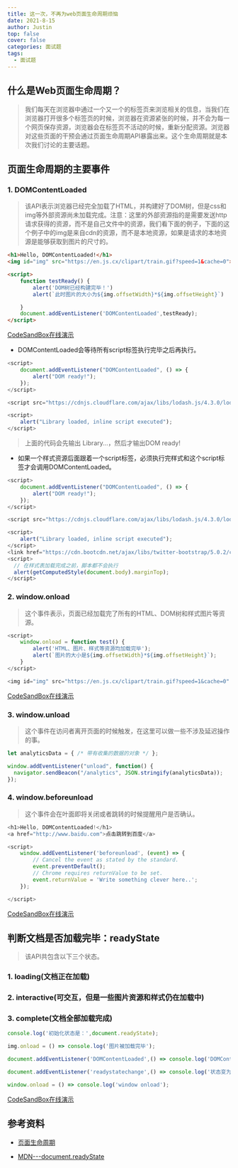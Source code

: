 ```yaml
---
title: 这一次，不再为web页面生命周期烦恼
date: 2021-8-15
author: Justin
top: false
cover: false
categories: 面试题
tags:
  - 面试题
---
```

## 什么是Web页面生命周期？
>我们每天在浏览器中通过一个又一个的标签页来浏览相关的信息，当我们在浏览器打开很多个标签页的时候，浏览器在资源紧张的时候，并不会为每一个网页保存资源，浏览器会在标签页不活动的时候，重新分配资源。浏览器对这些页面的干预会通过页面生命周期API暴露出来。这个生命周期就是本次我们讨论的主要话题。

## 页面生命周期的主要事件
### 1. DOMContentLoaded
>该API表示浏览器已经完全加载了HTML，并构建好了DOM树，但是css和img等外部资源尚未加载完成。注意：这里的外部资源指的是需要发送http请求获得的资源，而不是自己文件中的资源，我们看下面的例子，下面的这个例子中的img是来自cdn的资源，而不是本地资源，如果是请求的本地资源是能够获取到图片的尺寸的。

```html
<h1>Hello, DOMContentLoaded!</h1>
<img id="img" src="https://en.js.cx/clipart/train.gif?speed=1&cache=0">

<script>
    function testReady() {
        alert('DOM树已经构建完毕！')
        alert(`此时图片的大小为${img.offsetWidth}*${img.offsetHeight}`)

    }
    document.addEventListener('DOMContentLoaded',testReady);
</script>
```
[CodeSandBox在线演示](https://codesandbox.io/s/webye-mian-de-sheng-ming-zhou-qi-t9i8l?file=/index.html)

* DOMContentLoaded会等待所有script标签执行完毕之后再执行。
```js
<script>
    document.addEventListener("DOMContentLoaded", () => {
        alert("DOM ready!");
    });
</script>

<script src="https://cdnjs.cloudflare.com/ajax/libs/lodash.js/4.3.0/lodash.js"></script>

<script>
    alert("Library loaded, inline script executed");
</script>
```
>上面的代码会先输出 Library...，然后才输出DOM ready!

* 如果一个样式资源后面跟着一个script标签，必须执行完样式和这个script标签才会调用DOMContentLoaded。
```js
<script>
    document.addEventListener("DOMContentLoaded", () => {
        alert("DOM ready!");
    });
</script>

<script src="https://cdnjs.cloudflare.com/ajax/libs/lodash.js/4.3.0/lodash.js"></script>

<script>
    alert("Library loaded, inline script executed");
</script>
<link href="https://cdn.bootcdn.net/ajax/libs/twitter-bootstrap/5.0.2/css/bootstrap-grid.css" rel="stylesheet">
<script>
  // 在样式表加载完成之前，脚本都不会执行
  alert(getComputedStyle(document.body).marginTop);
</script>
```
### 2. window.onload
>这个事件表示，页面已经加载完了所有的HTML、DOM树和样式图片等资源。
```js
<script>
    window.onload = function test() {
        alert('HTML、图片、样式等资源均加载完毕');
        alert(`图片的大小是${img.offsetWidth}*${img.offsetHeight}`);
    }
</script>

<img id="img" src="https://en.js.cx/clipart/train.gif?speed=1&cache=0" />
```
[CodeSandBox在线演示](https://codesandbox.io/s/window-onloadde-shi-yong-fang-shi-zrk8k?file=/index.html)

### 3. window.unload
>这个事件在访问者离开页面的时候触发，在这里可以做一些不涉及延迟操作的事。
```js
let analyticsData = { /* 带有收集的数据的对象 */ };

window.addEventListener("unload", function() {
  navigator.sendBeacon("/analytics", JSON.stringify(analyticsData));
});
```
### 4. window.beforeunload
>这个事件会在叶面即将关闭或者跳转的时候提醒用户是否确认。
```js
<h1>Hello, DOMContentLoaded!</h1>
<a href="http://www.baidu.com">点击跳转到百度</a>

<script>
    window.addEventListener('beforeunload', (event) => {
        // Cancel the event as stated by the standard.
        event.preventDefault();
        // Chrome requires returnValue to be set.
        event.returnValue = 'Write something clever here..';
    });

</script>
```
[CodeSandBox在线演示](https://codesandbox.io/s/onbeforeunloadde-ji-ben-yong-fa-70i63?file=/index.html)

## 判断文档是否加载完毕：readyState
>该API共包含以下三个状态。
### 1. loading(文档正在加载)
### 2. interactive(可交互，但是一些图片资源和样式仍在加载中)
### 3. complete(文档全部加载完成)

```js
console.log('初始化状态是：',document.readyState);

img.onload = () => console.log('图片被加载完毕');

document.addEventListener('DOMContentLoaded',() => console.log('DOMContentLoaded'))

document.addEventListener('readystatechange',() => console.log('状态变为：',document.readyState))

window.onload = () => console.log('window onload');
```
[CodeSandBox在线演示](https://codesandbox.io/s/readystate-utpic?file=/index.html)

## 参考资料
* [页面生命周期](https://www.zhouzh.tech/posts/33c2ee80-99dc-11eb-8cf4-976b62ae6e9b)

* [MDN---document.readyState](https://developer.mozilla.org/zh-CN/docs/Web/API/Document/readyState)



